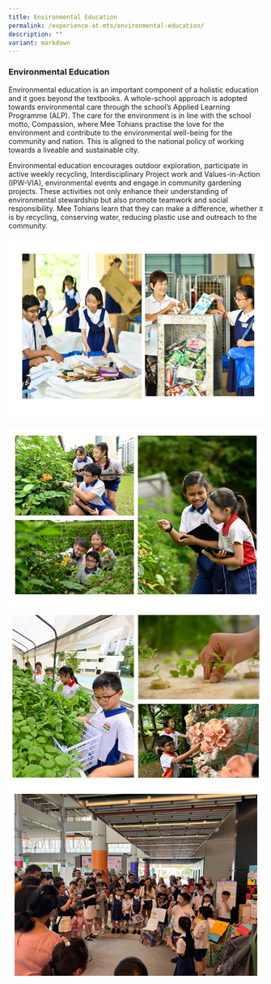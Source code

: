 ```yaml
---
title: Environmental Education
permalink: /experience-at-mts/environmental-education/
description: ""
variant: markdown
---
```

### Environmental Education


Environmental education is an important component of a holistic education and it goes beyond the textbooks. A whole-school approach is adopted towards environmental care through the school’s Applied Learning Programme (ALP). The care for the environment is in line with the school motto, Compassion, where Mee Tohians practise the love for the environment and contribute to the environmental well-being for the community and nation. This is aligned to the national policy of working towards a liveable and sustainable city.

Environmental education encourages outdoor exploration, participate in active weekly recycling, Interdisciplinary Project work and Values-in-Action (IPW-VIA), environmental events and engage in community gardening projects. These activities not only enhance their understanding of environmental stewardship but also promote teamwork and social responsibility. Mee Tohians learn that they can make a difference, whether it is by recycling, conserving water, reducing plastic use and outreach to the community.


![](/images/Environmental_Photo_1.png)

![](/images/Environmental_Photo_2.jpg)![](/images/Envionmental_Photo_3.png)![](/images/Environmentak_Photo_4.png)